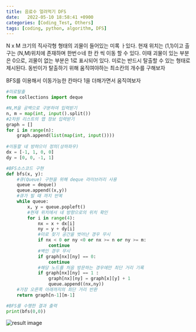 ```yaml
---
title: 음료수 얼려먹기 DFS
date:   2022-05-10 18:58:41 +0900
categories: [Coding_Test, Others]
tags: [coding, python, algorithm, DFS]
---
```


N x M 크기의 직사각형 형태의 괴물이 들어있는 미록 ㅏ있다. 현재 위치는 (1,1)이고 출구는 (N,M)위치에 존재하며 한번ㅇ네 한 칸 씩 이동 할 수 있다. 이때 괴물이 있는 부분은 0으로, 괴물이 없는 부분은 1로 표시되어 있다. 미로는 반드시 탈출할 수 있는 형태로 제시된다. 동빈이가 탈출하기 위해 움직여야하는 최소칸의 개수를 구해보자

 

BFS를 이용해서 이동가능한 칸마다 1을 더해가면서 움직여보자


```python
#미로탈출
from collections import deque

#N,M을 공백으로 구분하여 입력받기
n, m = map(int, input().split())
#2차원 리스트의 맵 정보 입력받기
graph = []
for i in range(n):
    graph.append(list(map(int, input())))
    
#이동할 네 방햐으이 정의(상하좌우)
dx = [-1, 1, 0, 0]
dy = [0, 0, -1, 1]

#BFS소스코드 구현
def bfs(x, y):
    #큐(Queue) 구현을 위해 deque 라이브러리 사용
    queue = deque()
    queue.append((x,y))
    #큐가 빌 때 까지 반복
    while queue:
        x, y = queue.popleft()
        #현재 위치에서 네 방향으로의 위치 확인
        for i in range(4):
            nx = x + dx[i]
            ny = y + dy[i]
            #미로 찾기 공간을 벗어난 경우 무시
            if nx < 0 or ny <0 or nx >= n or ny >= m:
                continue
            #벽인 경우 무시
            if graph[nx][ny] == 0:
                continue
            #해당 노드를 처음 방문하는 경우에만 최단 거리 기록
            if graph[nx][ny] == 1 :
                graph[nx][ny] = graph[x][y] + 1
                queue.append((nx,ny))
    #가장 오른쪽 아래까지의 최단 거리 반환
    return graph[n-1][m-1]

#BFS를 수행한 결과 출력
print(bfs(0,0))
```

![result image](https://user-images.githubusercontent.com/85277660/210164694-588691ff-0cef-47ec-8808-f551466850da.png)
